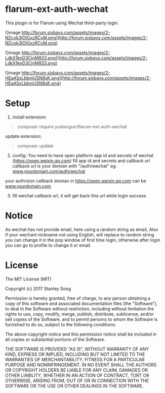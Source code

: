 # flarum-ext-auth-wechat
This plugin is for Flarum using Wechat third-party login.

![image http://forum.sixbays.com/assets/images/2-NZcok3IOlGxzRCxM.png](http://forum.sixbays.com/assets/images/2-NZcok3IOlGxzRCxM.png)

![image http://forum.sixbays.com/assets/images/2-LdkX1knD3CjnM833.png](http://forum.sixbays.com/assets/images/2-LdkX1knD3CjnM833.png)

![image http://forum.sixbays.com/assets/images/2-HEaASxLbbmUSN8sK.png](http://forum.sixbays.com/assets/images/2-HEaASxLbbmUSN8sK.png)


# Setup
1. install extension:
>composer require yudianguo/flarum-ext-auth-wechat

update extension:
>composer update

2. config:
You need to have open platform app id and secrets of wechat (https://open.weixin.qq.com)
fill app id and secrets and callback url
callback url is your domian with "/auth/wechat"
eg.
www.yourdomain.com/auth/wechat

your authrizon callback domian in https://open.weixin.qq.com  can be www.yourdomain.com


3. fill wechat callback url, it will get back this url while login success

# Notice
As wechat has not provide email, here using a random string as email,
Also if your wechant nickname not using English, will replace to random string
you can change it in the pop window of first time login, otherwise after login
you can go to profile to change it or email.

# License
The MIT License (MIT)

Copyright (c) 2017 Stanley Song

Permission is hereby granted, free of charge, to any person obtaining a copy
of this software and associated documentation files (the "Software"), to deal
in the Software without restriction, including without limitation the rights
to use, copy, modify, merge, publish, distribute, sublicense, and/or sell
copies of the Software, and to permit persons to whom the Software is
furnished to do so, subject to the following conditions:

The above copyright notice and this permission notice shall be included in all
copies or substantial portions of the Software.

THE SOFTWARE IS PROVIDED "AS IS", WITHOUT WARRANTY OF ANY KIND, EXPRESS OR
IMPLIED, INCLUDING BUT NOT LIMITED TO THE WARRANTIES OF MERCHANTABILITY,
FITNESS FOR A PARTICULAR PURPOSE AND NONINFRINGEMENT. IN NO EVENT SHALL THE
AUTHORS OR COPYRIGHT HOLDERS BE LIABLE FOR ANY CLAIM, DAMAGES OR OTHER
LIABILITY, WHETHER IN AN ACTION OF CONTRACT, TORT OR OTHERWISE, ARISING FROM,
OUT OF OR IN CONNECTION WITH THE SOFTWARE OR THE USE OR OTHER DEALINGS IN THE
SOFTWARE.
